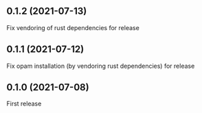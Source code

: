 ## 0.1.2 (2021-07-13)

Fix vendoring of rust dependencies for release

## 0.1.1 (2021-07-12)

Fix opam installation (by vendoring rust dependencies) for release

## 0.1.0 (2021-07-08)

First release
